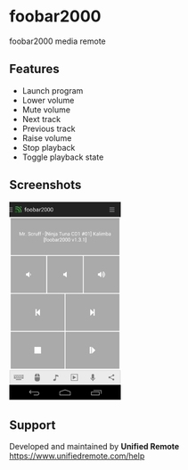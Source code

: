 # foobar2000
foobar2000 media remote

## Features
*  Launch program
*  Lower volume
*  Mute volume
*  Next track
*  Previous track
*  Raise volume
*  Stop playback
*  Toggle playback state

## Screenshots
<img src="screen.png" width="200" />

## Support
Developed and maintained by **Unified Remote**  
https://www.unifiedremote.com/help
